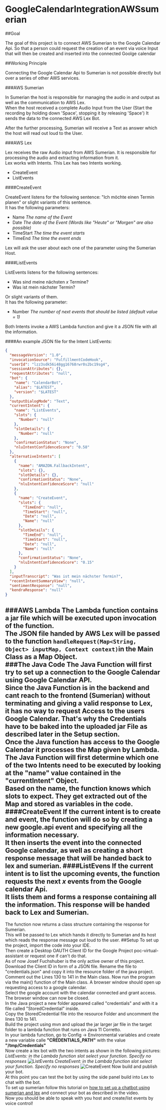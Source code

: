# GoogleCalendarIntegrationAWSsumerian  
##Goal

The goal of this project is to connect AWS Sumerian to the Google Calendar Api.
So that a person could request the creation of an event via voice Input that will then be created and inserted into the connected Goolge calendar  

##Working Principle

Connecting the Google Calendar Api to Sumerian is not possible directly but over a series of other AWS services.  

###AWS Sumerian

In Sumerian the host is responsible for managing the audio in and output as well as the communication to AWS Lex.  
When the host received a complete Audio Input from the User (Start the recording by holding down 'Space', stopping it by releasing 'Space')
It sends the data to the connected AWS Lex Bot. 

After the further processing, Sumerian will receive a Text as answer which the host will read out loud to the User.  

###AWS Lex

Lex receives the raw Audio input from AWS Sumerian. It is responsible for processing the audio and extracting information from it.  
Lex works with Intents. This Lex has two Intents working.
- CreateEvent  
- ListEvents


####CreateEvent

CreateEvent listens for the following sentence: "Ich möchte einen Termin planen" or slight variants of this sentence.  
It has the following parameters:
- Name *The name of the Event*
- Date *The date of the Event (Words like "Heute" or "Morgen" are also possible)*
- TimeStart *The time the event starts*
- TimeEnd *The time the event ends*  

Lex will ask the user about each one of the parameter using the Sumerian Host.

####ListEvents

ListEvents listens for the following sentences:
- Was sind meine nächsten *x* Termine?
- Was ist mein nächster Termin?

Or slight variants of them.  
It has the following parameter:
- Number *The number of next events that should be listed (default value = 1)*

Both Intents invoke a AWS Lambda function and give it a JSON file with all the information.

####An example JSON file for the Intent ListEvents:
```JSON
{
  "messageVersion": "1.0",
  "invocationSource": "FulfillmentCodeHook",
  "userId": "lzz3sdk56i48gg16768rwr0s2bc19sg4",
  "sessionAttributes": {},
  "requestAttributes": "null",
  "bot": {
    "name": "CalendarBot",
    "alias": "$LATEST",
    "version": "$LATEST"
  },
  "outputDialogMode": "Text",
  "currentIntent": {
    "name": "ListEvents",
    "slots": {
      "Number": "null"
    },
    "slotDetails": {
      "Number": "null"
    },
    "confirmationStatus": "None",
    "nluIntentConfidenceScore": "0.58"
  },
  "alternativeIntents": [
    {
      "name": "AMAZON.FallbackIntent",
      "slots": {},
      "slotDetails": {},
      "confirmationStatus": "None",
      "nluIntentConfidenceScore": "null"
    },
    {
      "name": "CreateEvent",
      "slots": {
        "TimeEnd": "null",
        "TimeStart": "null",
        "Date": "null",
        "Name": "null"
      },
      "slotDetails": {
        "TimeEnd": "null",
        "TimeStart": "null",
        "Date": "null",
        "Name": "null"
      },
      "confirmationStatus": "None",
      "nluIntentConfidenceScore": "0.15"
    }
  ],
  "inputTranscript": "Was ist mein nächster Termin?",
  "recentIntentSummaryView": "null",
  "sentimentResponse": "null",
  "kendraResponse": "null"
}
```

###AWS Lambda
The Lambda function contains a jar file which will be executed upon invocation of the function.  
The JSON file handed by AWS Lex will be passed to the function `handleRequest(Map<String, Object> inputMap, Context context)`in the Main Class as a Map Object.  
###The Java Code
The Java Function will first try to set up a connection to the Google Calendar using Google Calendar API.  
Since the Java Function is in the backend and cant reach to the frontend (Sumerian) without terminating and giving a valid response to Lex,  
it has no way to request Access to the users Google Calendar.
That's why the Credentials have to be baked into the uploaded jar File as described later in the **Setup** section.  
Once the Java function has access to the Google Calendar it processes the Map given by Lambda.  
The Java Function will first determine which one of the two Intents need to be executed by looking at the "name" value contained in the "currentIntent" Object.  
Based on the name, the function knows which slots to expect. They get extracted out of the Map and stored as variables in the code.  
####CreateEvent
If the current intent is to create and event, the function will do so by creating a new google.api event and specifying all the information necessary.  
It then inserts the event into the connected Google calendar, as well as creating a short response message that will be handed back to lex and sumerian.
####ListEvens
If the current intent is to list the upcoming events, the function requests the next *x* events from the Google calendar Api.  
It lists them and forms a response containing all the information. This response will be handed back to Lex and Sumerian.
---
The function now returns a class structure containing the response for Sumerian.  
This will be passed to Lex which hands it directly to Sumerian and its host which reads the response message out loud to the user.
##Setup
To set up the project, import the code into your IDE.  
Then create a Desktop OAUTH Client ID for the Google Project poc-virtual-assistant or request one if can't do that.   
As of now Josef Fuchshuber is the only active owner of this project.  
Download the Client ID in form of a JSON file. Rename the file to "credentials.json" and copy it into the resource folder of the java project.   
Comment out the Lines 130 to 141 in the Main class.
Now run the program via the main() function of the Main class. A browser window should open up requesting access to a google calendar.  
Select the google account with the calendar connected and grant access. The browser window can now be closed.  
In the Java project a new folder appeared called "credentials" and with it a file called "StoredCredential" inside.  
Copy the StoredCredential file into the resource Folder and uncomment the lines 130 to 141.  
Build the project using mvn and upload the jar larger jar file in the target folder to a lambda function that runs on Java 11 Corretto.  
In your lambda function, go to Config -> Environmental variables and create a new variable calle **"CREDENTIALS_PATH"** with the value **"/tmp/Credentials"**  
Now create a lex bot with the two intents as shown in the following pictures:  
*ListEvents: in the Lambda function slot select your function. Specify no responses*
![ListEvents](ListEvents.png)
*CreateEvent: in the Lambda function slot select your function. Specify no responses*
![CreateEvent](CreateEvent.png)
Now build and publish your bot.  
At this point you can test the bot by using the side panel build into Lex to chat with the bot.  
To set up sumerian follow this tutorial on [how to set up a chatbot using sumerian and lex](https://www.youtube.com/watch?v=OGmy3E2kMok&t=1548s)
and connect your bot as described in the video.  
Now you should be able to speak with you host and create/list events by voice control!